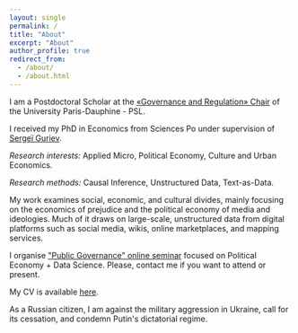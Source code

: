 ```yaml
---
layout: single
permalink: /
title: "About"
excerpt: "About"
author_profile: true
redirect_from:
  - /about/
  - /about.html
---
```


I am a Postdoctoral Scholar at the [«Governance and Regulation» Chair](https://chairgovreg.fondation-dauphine.fr/fr/node/1) of the University Paris-Dauphine - PSL. 

I received my PhD in Economics from Sciences Po under supervision of [Sergeï Guriev](https://sites.google.com/site/sguriev/). 

*Research interests:* Applied Micro, Political Economy, Culture and Urban Economics. 

*Research methods:* Causal Inference, Unstructured Data, Text-as-Data.

<p class="small-text">
My work examines social, economic, and cultural divides, mainly focusing on the economics of prejudice and
the political economy of media and ideologies. Much of it draws on large-scale, unstructured data from digital
platforms such as social media, wikis, online marketplaces, and mapping services.
</p>


I organise ["Public Governance" online seminar](https://acss-dig.psl.eu/fr/seminaires/public-governance) focused on Political Economy + Data Science. Please, contact me if you want to attend or present. 

My CV is available [here](pdfs/cv.pdf).

As a Russian citizen, I am against the military aggression in Ukraine, call for its cessation, and condemn Putin's dictatorial regime.
